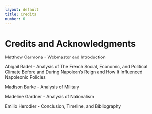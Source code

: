 ```yaml
---
layout: default
title: Credits
number: 6
---
```


# Credits and Acknowledgments

Matthew Carmona - Webmaster and Introduction

Abigail Radel - Analysis of The French Social, Economic, and Political Climate Before and During Napoleon’s Reign and How It Influenced Napoleonic Policies

Madison Burke - Analysis of Military

Madeline Gardner - Analysis of Nationalism

Emilio Herodier - Conclusion, Timeline, and Bibliography
